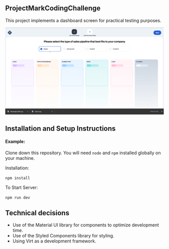 ## ProjectMarkCodingChallenge
This project implements a dashboard screen for practical testing purposes.

![screenshot](https://github.com/IMeinen/ProjectMarkCodingChallenge/blob/main/projectMarkScreenshoot.png)

## Installation and Setup Instructions


#### Example:  

Clone down this repository. You will need `node` and `npm` installed globally on your machine.  

Installation:

`npm install`  

To Start Server:

`npm run dev`  


## Technical decisions

  * Use of the Material UI library for components to optimize development time.
  * Use of the Styled Components library for styling.
  * Using Virt as a development framework.

